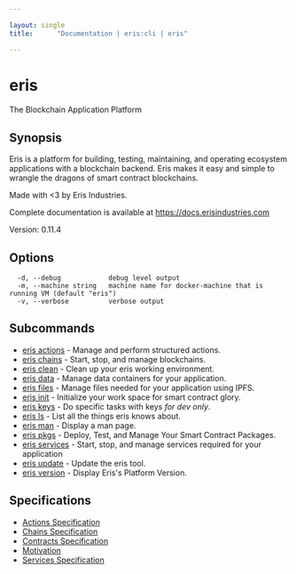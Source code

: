 ```yaml
---

layout: single
title:      "Documentation | eris:cli | eris"

---
```


# eris

The Blockchain Application Platform

## Synopsis

Eris is a platform for building, testing, maintaining, and operating
ecosystem applications with a blockchain backend. Eris makes it easy
and simple to wrangle the dragons of smart contract blockchains.

Made with <3 by Eris Industries.

Complete documentation is available at https://docs.erisindustries.com

Version:
  0.11.4

## Options

```
  -d, --debug            debug level output
  -m, --machine string   machine name for docker-machine that is running VM (default "eris")
  -v, --verbose          verbose output
```

## Subcommands

* [eris actions](/docs/documentation/cli/0.11.4/eris_actions/)	 - Manage and perform structured actions.
* [eris chains](/docs/documentation/cli/0.11.4/eris_chains/)	 - Start, stop, and manage blockchains.
* [eris clean](/docs/documentation/cli/0.11.4/eris_clean/)	 - Clean up your eris working environment.
* [eris data](/docs/documentation/cli/0.11.4/eris_data/)	 - Manage data containers for your application.
* [eris files](/docs/documentation/cli/0.11.4/eris_files/)	 - Manage files needed for your application using IPFS.
* [eris init](/docs/documentation/cli/0.11.4/eris_init/)	 - Initialize your work space for smart contract glory.
* [eris keys](/docs/documentation/cli/0.11.4/eris_keys/)	 - Do specific tasks with keys *for dev only*.
* [eris ls](/docs/documentation/cli/0.11.4/eris_ls/)	 - List all the things eris knows about.
* [eris man](/docs/documentation/cli/0.11.4/eris_man/)	 - Display a man page.
* [eris pkgs](/docs/documentation/cli/0.11.4/eris_pkgs/)	 - Deploy, Test, and Manage Your Smart Contract Packages.
* [eris services](/docs/documentation/cli/0.11.4/eris_services/)	 - Start, stop, and manage services required for your application
* [eris update](/docs/documentation/cli/0.11.4/eris_update/)	 - Update the eris tool.
* [eris version](/docs/documentation/cli/0.11.4/eris_version/)	 - Display Eris's Platform Version.

## Specifications

* [Actions Specification](/docs/documentation/cli/0.11.4/actions_specification/)
* [Chains Specification](/docs/documentation/cli/0.11.4/chains_specification/)
* [Contracts Specification](/docs/documentation/cli/0.11.4/contracts_specification/)
* [Motivation](/docs/documentation/cli/0.11.4/motivation/)
* [Services Specification](/docs/documentation/cli/0.11.4/services_specification/)

